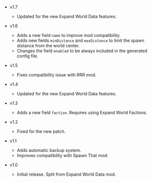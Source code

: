 - v1.7
  - Updated for the new Expand World Data features.

- v1.6
  - Adds a new field `name` to improve mod compatibility.
  - Adds new fields `minDistance` and `maxDistance` to limit the spawn distance from the world center.
  - Changes the field `enabled` to be always included in the generated config file.

- v1.5
  - Fixes compatibility issue with RRR mod.

- v1.4
  - Updated for the new Expand World Data features.

- v1.3
  - Adds a new field `faction`. Requires using Expand World Factions.

- v1.2
  - Fixed for the new patch.

- v1.1
  - Adds automatic backup system.
  - Improves compatibility with Spawn That mod.

- v1.0
  - Initial release. Split from Expand World Data mod.
